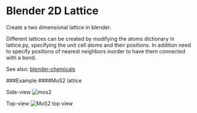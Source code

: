 # Blender 2D Lattice
Create a two dimensional lattice in blender.

Different lattices can be created by modifying the atoms dictionary in lattice.py, specifying the unit cell atoms and their positions.
In addition need to specify positions of nearest neighbors inorder to have them connected with a bond.

See also: [blender-chemicals](https://github.com/patrickfuller/blender-chemicals)

###Example
####MoS2 lattice

Side-view
![mos2](http://www.markdanovich.com/img/tmds_bright.png) 

Top-view
![MoS2 top view](http://www.markdanovich.com/img/tmds_top2.png)

